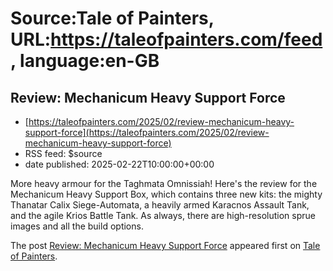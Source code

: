 # Source:Tale of Painters, URL:https://taleofpainters.com/feed, language:en-GB

## Review: Mechanicum Heavy Support Force
 - [https://taleofpainters.com/2025/02/review-mechanicum-heavy-support-force](https://taleofpainters.com/2025/02/review-mechanicum-heavy-support-force)
 - RSS feed: $source
 - date published: 2025-02-22T10:00:00+00:00

<p>More heavy armour for the Taghmata Omnissiah! Here's the review for the Mechanicum Heavy Support Box, which contains three new kits: the mighty Thanatar Calix Siege-Automata, a heavily armed Karacnos Assault Tank, and the agile Krios Battle Tank. As always, there are high-resolution sprue images and all the build options.</p>
<p>The post <a href="https://taleofpainters.com/2025/02/review-mechanicum-heavy-support-force/">Review: Mechanicum Heavy Support Force</a> appeared first on <a href="https://taleofpainters.com">Tale of Painters</a>.</p>

